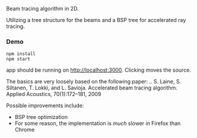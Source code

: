 Beam tracing algorithm in 2D.

Utilizing a tree structure for the beams and a BSP tree for accelerated ray tracing.

### Demo

```
npm install
npm start
```

app should be running on [http://localhost:3000](http://localhost:3000). Clicking moves the source.

The basics are very loosely based on the following paper:
.. S. Laine, S. Siltanen, T. Lokki, and L. Savioja. Accelerated beam tracing algorithm. Applied Acoustics, 70(1):172–181, 2009

Possible improvements include:
- BSP tree optimization
- For some reason, the implementation is *much* slower in Firefox than Chrome
